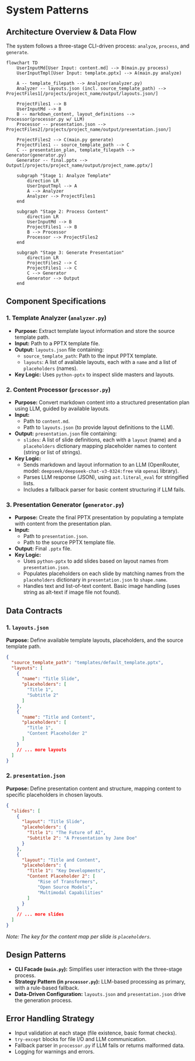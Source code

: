 # System Patterns

## Architecture Overview & Data Flow
The system follows a three-stage CLI-driven process: `analyze`, `process`, and `generate`.

```mermaid
flowchart TD
    UserInputMd[User Input: content.md] --> B(main.py process)
    UserInputTmpl[User Input: template.pptx] --> A(main.py analyze)
    
    A -- template_filepath --> Analyzer(analyzer.py)
    Analyzer -- layouts.json (incl. source_template_path) --> ProjectFiles1[/projects/project_name/output/layouts.json/]
    
    ProjectFiles1 --> B
    UserInputMd --> B
    B -- markdown_content, layout_definitions --> Processor(processor.py w/ LLM)
    Processor -- presentation.json --> ProjectFiles2[/projects/project_name/output/presentation.json/]
    
    ProjectFiles2 --> C(main.py generate)
    ProjectFiles1 -- source_template_path --> C
    C -- presentation_plan, template_filepath --> Generator(generator.py)
    Generator -- final.pptx --> Output[/projects/project_name/output/project_name.pptx/]

    subgraph "Stage 1: Analyze Template"
        direction LR
        UserInputTmpl --> A
        A --> Analyzer
        Analyzer --> ProjectFiles1
    end

    subgraph "Stage 2: Process Content"
        direction LR
        UserInputMd --> B
        ProjectFiles1 --> B
        B --> Processor
        Processor --> ProjectFiles2
    end

    subgraph "Stage 3: Generate Presentation"
        direction LR
        ProjectFiles2 --> C
        ProjectFiles1 --> C
        C --> Generator
        Generator --> Output
    end
```

## Component Specifications

### 1. Template Analyzer (`analyzer.py`)
- **Purpose:** Extract template layout information and store the source template path.
- **Input:** Path to a PPTX template file.
- **Output:** `layouts.json` file containing:
    - `source_template_path`: Path to the input PPTX template.
    - `layouts`: A list of available layouts, each with a `name` and a list of `placeholders` (names).
- **Key Logic:** Uses `python-pptx` to inspect slide masters and layouts.

### 2. Content Processor (`processor.py`)
- **Purpose:** Convert markdown content into a structured presentation plan using LLM, guided by available layouts.
- **Input:**
    - Path to `content.md`.
    - Path to `layouts.json` (to provide layout definitions to the LLM).
- **Output:** `presentation.json` file containing:
    - `slides`: A list of slide definitions, each with a `layout` (name) and a `placeholders` dictionary mapping placeholder names to content (string or list of strings).
- **Key Logic:**
    - Sends markdown and layout information to an LLM (OpenRouter, model: `deepseek/deepseek-chat-v3-0324:free` via `openai` library).
    - Parses LLM response (JSON), using `ast.literal_eval` for stringified lists.
    - Includes a fallback parser for basic content structuring if LLM fails.

### 3. Presentation Generator (`generator.py`)
- **Purpose:** Create the final PPTX presentation by populating a template with content from the presentation plan.
- **Input:**
    - Path to `presentation.json`.
    - Path to the source PPTX template file.
- **Output:** Final `.pptx` file.
- **Key Logic:**
    - Uses `python-pptx` to add slides based on layout names from `presentation.json`.
    - Populates placeholders on each slide by matching names from the `placeholders` dictionary in `presentation.json` to `shape.name`.
    - Handles text and list-of-text content. Basic image handling (uses string as alt-text if image file not found).

## Data Contracts

### 1. `layouts.json`
**Purpose:** Define available template layouts, placeholders, and the source template path.
```json
{
  "source_template_path": "templates/default_template.pptx",
  "layouts": [
    {
      "name": "Title Slide",
      "placeholders": [
        "Title 1",
        "Subtitle 2"
      ]
    },
    {
      "name": "Title and Content",
      "placeholders": [
        "Title 1",
        "Content Placeholder 2"
      ]
    }
    // ... more layouts
  ]
}
```

### 2. `presentation.json`
**Purpose:** Define presentation content and structure, mapping content to specific placeholders in chosen layouts.
```json
{
  "slides": [
    {
      "layout": "Title Slide",
      "placeholders": {
        "Title 1": "The Future of AI",
        "Subtitle 2": "A Presentation by Jane Doe"
      }
    },
    {
      "layout": "Title and Content",
      "placeholders": {
        "Title 1": "Key Developments",
        "Content Placeholder 2": [
            "Rise of Transformers",
            "Open Source Models",
            "Multimodal Capabilities"
        ]
      }
    }
    // ... more slides
  ]
}
```
*Note: The key for the content map per slide is `placeholders`.*

## Design Patterns
- **CLI Facade (`main.py`):** Simplifies user interaction with the three-stage process.
- **Strategy Pattern (in `processor.py`):** LLM-based processing as primary, with a rule-based fallback.
- **Data-Driven Configuration:** `layouts.json` and `presentation.json` drive the generation process.

## Error Handling Strategy
- Input validation at each stage (file existence, basic format checks).
- `try-except` blocks for file I/O and LLM communication.
- Fallback parser in `processor.py` if LLM fails or returns malformed data.
- Logging for warnings and errors.
